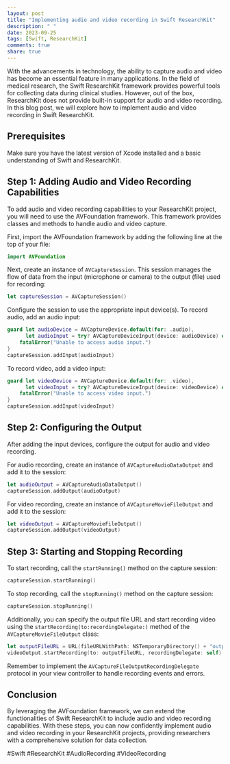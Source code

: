 ```yaml
---
layout: post
title: "Implementing audio and video recording in Swift ResearchKit"
description: " "
date: 2023-09-25
tags: [Swift, ResearchKit]
comments: true
share: true
---
```


With the advancements in technology, the ability to capture audio and video has become an essential feature in many applications. In the field of medical research, the Swift ResearchKit framework provides powerful tools for collecting data during clinical studies. However, out of the box, ResearchKit does not provide built-in support for audio and video recording. In this blog post, we will explore how to implement audio and video recording in Swift ResearchKit.

## Prerequisites
Make sure you have the latest version of Xcode installed and a basic understanding of Swift and ResearchKit.

## Step 1: Adding Audio and Video Recording Capabilities
To add audio and video recording capabilities to your ResearchKit project, you will need to use the AVFoundation framework. This framework provides classes and methods to handle audio and video capture.

First, import the AVFoundation framework by adding the following line at the top of your file:  
```swift
import AVFoundation
```

Next, create an instance of `AVCaptureSession`. This session manages the flow of data from the input (microphone or camera) to the output (file) used for recording:
```swift
let captureSession = AVCaptureSession()
```

Configure the session to use the appropriate input device(s). To record audio, add an audio input:
```swift
guard let audioDevice = AVCaptureDevice.default(for: .audio),
      let audioInput = try? AVCaptureDeviceInput(device: audioDevice) else {
    fatalError("Unable to access audio input.")
}
captureSession.addInput(audioInput)
```

To record video, add a video input:
```swift
guard let videoDevice = AVCaptureDevice.default(for: .video),
      let videoInput = try? AVCaptureDeviceInput(device: videoDevice) else {
    fatalError("Unable to access video input.")
}
captureSession.addInput(videoInput)
```

## Step 2: Configuring the Output
After adding the input devices, configure the output for audio and video recording.

For audio recording, create an instance of `AVCaptureAudioDataOutput` and add it to the session:
```swift
let audioOutput = AVCaptureAudioDataOutput()
captureSession.addOutput(audioOutput)
```

For video recording, create an instance of `AVCaptureMovieFileOutput` and add it to the session:
```swift
let videoOutput = AVCaptureMovieFileOutput()
captureSession.addOutput(videoOutput)
```

## Step 3: Starting and Stopping Recording
To start recording, call the `startRunning()` method on the capture session:
```swift
captureSession.startRunning()
```

To stop recording, call the `stopRunning()` method on the capture session:
```swift
captureSession.stopRunning()
```

Additionally, you can specify the output file URL and start recording video using the `startRecording(to:recordingDelegate:)` method of the `AVCaptureMovieFileOutput` class:
```swift
let outputFileURL = URL(fileURLWithPath: NSTemporaryDirectory() + "output.mov")
videoOutput.startRecording(to: outputFileURL, recordingDelegate: self)
```

Remember to implement the `AVCaptureFileOutputRecordingDelegate` protocol in your view controller to handle recording events and errors.

## Conclusion
By leveraging the AVFoundation framework, we can extend the functionalities of Swift ResearchKit to include audio and video recording capabilities. With these steps, you can now confidently implement audio and video recording in your ResearchKit projects, providing researchers with a comprehensive solution for data collection.

#Swift #ResearchKit #AudioRecording #VideoRecording